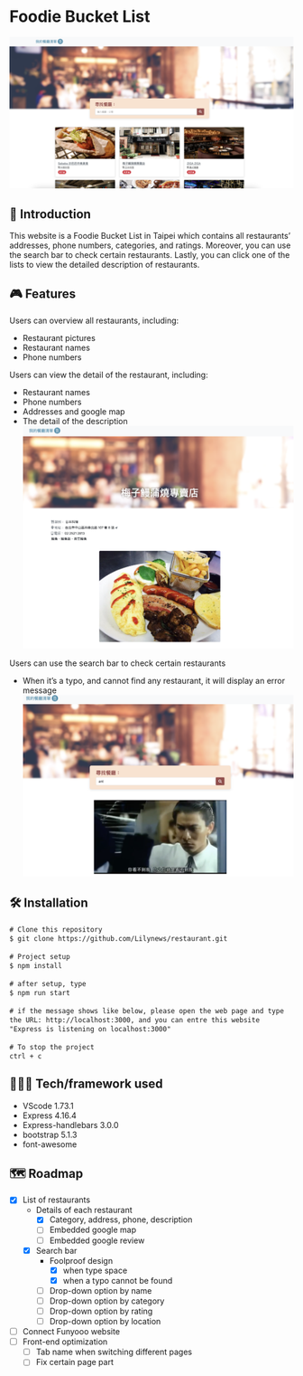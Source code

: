 # Foodie Bucket List
![](public/screenshots/screenshot_index.jpg)

## 📖 Introduction

This website is a Foodie Bucket List in Taipei which contains all restaurants’ addresses, phone numbers, categories, and ratings. Moreover, you can use the search bar to check certain restaurants. Lastly, you can click one of the lists to view the detailed description of restaurants.

## 🎮 Features
Users can overview all restaurants, including:
- Restaurant pictures
- Restaurant names
- Phone numbers

Users can view the detail of the restaurant, including:
- Restaurant names
- Phone numbers
- Addresses and google map
- The detail of the description
![](public/screenshots/screenshot_detail.jpg)

Users can use the search bar to check certain restaurants
- When it’s a typo, and cannot find any restaurant, it will display an error message
  ![](public/screenshots/screenshot_typo.jpg)

## 🛠️ Installation
```
# Clone this repository
$ git clone https://github.com/Lilynews/restaurant.git

# Project setup
$ npm install

# after setup, type
$ npm run start

# if the message shows like below, please open the web page and type the URL: http://localhost:3000, and you can entre this website
"Express is listening on localhost:3000"

# To stop the project
ctrl + c
```

## 👩🏻‍💻 Tech/framework used
- VScode 1.73.1
- Express 4.16.4
- Express-handlebars 3.0.0
- bootstrap 5.1.3
- font-awesome

## 🗺️ Roadmap

- [x]  List of restaurants
    - Details of each restaurant
        - [x]  Category, address, phone, description
        - [ ]  Embedded google map
        - [ ]  Embedded google review
    - [x]  Search bar
        - Foolproof design
            - [x]  when type space
            - [x]  when a typo cannot be found
        - [ ]  Drop-down option by name
        - [ ]  Drop-down option by category
        - [ ]  Drop-down option by rating
        - [ ]  Drop-down option by location
- [ ]  Connect Funyooo website
- [ ]  Front-end optimization
    - [ ]  Tab name when switching different pages
    - [ ]  Fix certain page part